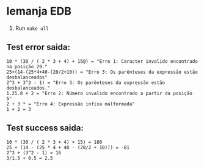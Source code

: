 # Iemanja EDB

1. Run `make all`

## Test error saida:
```code
10 * (30 / ( 2 * 3 + 4) + 15@) = "Erro 1: Caracter invalido encontrado na posição 29."
25+(14-(25*4+40-(20/2+10)) = "Erro 3: Os parênteses da expressão estão desbalanceados"
2^3 + 3^2 - 1) = "Erro 3: Os parênteses da expressão estão desbalanceados."
1.25.8 + 2 = "Erro 2: Número invalido encontrado a partir da posição 5"
2 + 3 * = "Erro 4: Expressão infixa malformada"
1 + 2 = 3
```

## Test success saida:
```code
10 * (30 / ( 2 * 3 + 4) + 15) = 180
25 + (14 - (25 * 4 + 40 - (20/2 + 10))) = -81
2^3 + (3^2 - 1) = 16
3/1.5 + 0.5 = 2.5
```

